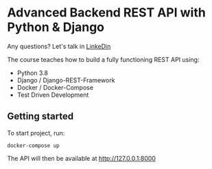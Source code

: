 # Advanced Backend REST API with Python & Django


Any questions? Let's talk in [LinkeDin](https://www.linkedin.com/in/alardosa/)

The course teaches how to build a fully functioning REST API using:

 - Python 3.8
 - Django / Django-REST-Framework
 - Docker / Docker-Compose
 - Test Driven Development

## Getting started

To start project, run:

```
docker-compose up
```

The API will then be available at http://127.0.0.1:8000